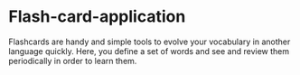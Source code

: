 # Flash-card-application
Flashcards are handy and simple tools to evolve your vocabulary in another language quickly. Here, you define a set of words and see and review them periodically in order to learn them.
